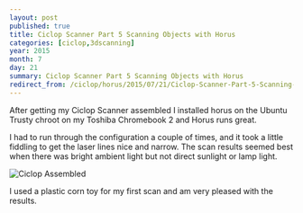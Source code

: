 ```yaml
---
layout: post
published: true
title: Ciclop Scanner Part 5 Scanning Objects with Horus
categories: [ciclop,3dscanning]
year: 2015
month: 7
day: 21
summary: Ciclop Scanner Part 5 Scanning Objects with Horus
redirect_from: /ciclop/horus/2015/07/21/Ciclop-Scanner-Part-5-Scanning-Objects-with-Horus/
---
```

After getting my Ciclop Scanner assembled I installed horus on the Ubuntu Trusty chroot on my Toshiba Chromebook 2 and Horus runs great.

I had to run through the configuration a couple of times, and it took a little fiddling to get the laser lines nice and narrow.  The scan results seemed best when there was bright ambient light but not direct sunlight or lamp light.

<img alt="Ciclop Assembled" src="https://garthvh.com/assets/img/ciclop/corn_scan.png" class="img-responsive img-rounded" />

I used a plastic corn toy for my first scan and am very pleased with the results.

